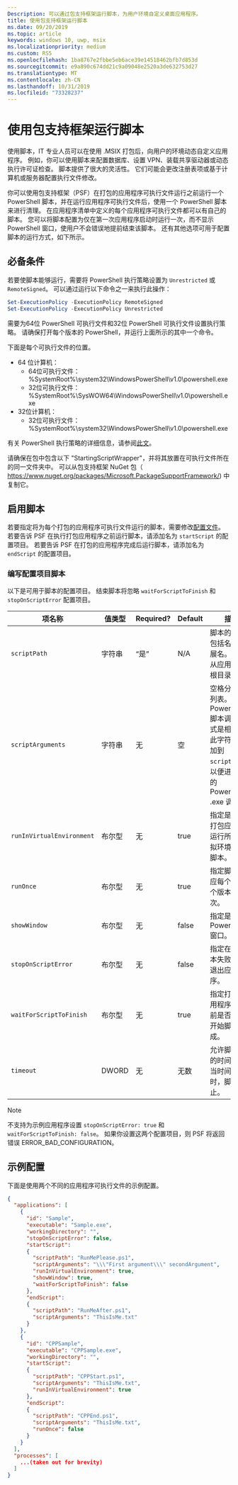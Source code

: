 ```yaml
---
Description: 可以通过包支持框架运行脚本，为用户环境自定义桌面应用程序。
title: 使用包支持框架运行脚本
ms.date: 09/20/2019
ms.topic: article
keywords: windows 10, uwp, msix
ms.localizationpriority: medium
ms.custom: RS5
ms.openlocfilehash: 1ba8767e2fbbe5eb6ace39e14518462bfb7d853d
ms.sourcegitcommit: e9a890c674dd21c9a09048e2520a3de632753d27
ms.translationtype: MT
ms.contentlocale: zh-CN
ms.lasthandoff: 10/31/2019
ms.locfileid: "73328237"
---
```

# <a name="run-scripts-with-the-package-support-framework"></a>使用包支持框架运行脚本

使用脚本，IT 专业人员可以在使用 .MSIX 打包后，向用户的环境动态自定义应用程序。 例如，你可以使用脚本来配置数据库、设置 VPN、装载共享驱动器或动态执行许可证检查。 脚本提供了很大的灵活性。 它们可能会更改注册表项或基于计算机或服务器配置执行文件修改。

你可以使用包支持框架（PSF）在打包的应用程序可执行文件运行之前运行一个 PowerShell 脚本，并在运行应用程序可执行文件后，使用一个 PowerShell 脚本来进行清理。 在应用程序清单中定义的每个应用程序可执行文件都可以有自己的脚本。 您可以将脚本配置为仅在第一次应用程序启动时运行一次，而不显示 PowerShell 窗口，使用户不会错误地提前结束该脚本。 还有其他选项可用于配置脚本的运行方式，如下所示。

## <a name="prerequisites"></a>必备条件

若要使脚本能够运行，需要将 PowerShell 执行策略设置为 `Unrestricted` 或 `RemoteSigned`。 可以通过运行以下命令之一来执行此操作：

```powershell
Set-ExecutionPolicy -ExecutionPolicy RemoteSigned
Set-ExecutionPolicy -ExecutionPolicy Unrestricted
```

需要为64位 PowerShell 可执行文件和32位 PowerShell 可执行文件设置执行策略。 请确保打开每个版本的 PowerShell，并运行上面所示的其中一个命令。

下面是每个可执行文件的位置。

* 64 位计算机：
  * 64位可执行文件：%SystemRoot%\system32\WindowsPowerShell\v1.0\powershell.exe
  * 32位可执行文件：%SystemRoot%\SysWOW64\WindowsPowerShell\v1.0\powershell.exe
* 32位计算机：
  * 32位可执行文件：%SystemRoot%\system32\WindowsPowerShell\v1.0\powershell.exe

有关 PowerShell 执行策略的详细信息，请参阅[此文](https://docs.microsoft.com/powershell/module/microsoft.powershell.core/about/about_execution_policies?view=powershell-6)。

请确保在包中包含以下 "StartingScriptWrapper"，并将其放置在可执行文件所在的同一文件夹中。 可以从包支持框架 NuGet 包（ https://www.nuget.org/packages/Microsoft.PackageSupportFramework/) 中复制它。

## <a name="enable-scripts"></a>启用脚本

若要指定将为每个打包的应用程序可执行文件运行的脚本，需要修改[配置文件](package-support-framework.md#create-a-configuration-file)。 若要告诉 PSF 在执行打包应用程序之前运行脚本，请添加名为 `startScript` 的配置项目。 若要告诉 PSF 在打包的应用程序完成后运行脚本，请添加名为 `endScript` 的配置项目。

### <a name="script-configuration-items"></a>编写配置项目脚本

以下是可用于脚本的配置项目。 结束脚本将忽略 `waitForScriptToFinish` 和 `stopOnScriptError` 配置项目。

| 项名称                | 值类型 | Required? | Default  | 描述
|-------------------------|------------|-----------|----------|---------|
| `scriptPath`              | 字符串     | “是”       | N/A      | 脚本的路径，包括名称和扩展名。 路径从应用程序的根目录开始。
| `scriptArguments`         | 字符串     | 无        | 空    | 空格分隔参数列表。 对于 PowerShell 脚本调用，格式是相同的。 此字符串将追加到 `scriptPath`，以便进行有效的 PowerShell .exe 调用。
| `runInVirtualEnvironment` | 布尔型    | 无        | true     | 指定是否应在打包应用程序运行所在的虚拟环境中运行脚本。
| `runOnce`                 | 布尔型    | 无        | true     | 指定脚本是否应每个用户每个版本运行一次。
| `showWindow`              | 布尔型    | 无        | false    | 指定是否显示 PowerShell 窗口。
| `stopOnScriptError`       | 布尔型    | 无        | false    | 指定在启动脚本失败时是否退出应用程序。
| `waitForScriptToFinish`   | 布尔型    | 无        | true     | 指定打包的应用程序在启动前是否应等待开始脚本完成。
| `timeout`                 | DWORD      | 无        | 无数 | 允许脚本执行的时间长度。 当时间结束时，脚本将停止。

> [!NOTE]
> 不支持为示例应用程序设置 `stopOnScriptError: true` 和 `waitForScriptToFinish: false`。 如果你设置这两个配置项目，则 PSF 将返回错误 ERROR_BAD_CONFIGURATION。


## <a name="sample-configuration"></a>示例配置

下面是使用两个不同的应用程序可执行文件的示例配置。

```json
{
  "applications": [
    {
      "id": "Sample",
      "executable": "Sample.exe",
      "workingDirectory": "",
      "stopOnScriptError": false,
      "startScript":
      {
        "scriptPath": "RunMePlease.ps1",
        "scriptArguments": "\\\"First argument\\\" secondArgument",
        "runInVirtualEnvironment": true,
        "showWindow": true,
        "waitForScriptToFinish": false
      },
      "endScript":
      {
        "scriptPath": "RunMeAfter.ps1",
        "scriptArguments": "ThisIsMe.txt"
      }
    },
    {
      "id": "CPPSample",
      "executable": "CPPSample.exe",
      "workingDirectory": "",
      "startScript":
      {
        "scriptPath": "CPPStart.ps1",
        "scriptArguments": "ThisIsMe.txt",
        "runInVirtualEnvironment": true
      },
      "endScript":
      {
        "scriptPath": "CPPEnd.ps1",
        "scriptArguments": "ThisIsMe.txt",
        "runOnce": false
      }
    }
  ],
  "processes": [
    ...(taken out for brevity)
  ]
}
```
